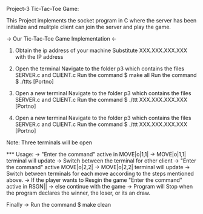 Project-3 Tic-Tac-Toe Game:

This Project implements the socket program in C where the server has been initialize and mulitple client can join the server and play the game. 

->  Our Tic-Tac-Toe Game Implementation <-

1) Obtain the ip address of your machine 
	Substitute XXX.XXX.XXX.XXX with the IP address

2) Open the terminal
	Navigate to the folder p3 which contains the files SERVER.c and CLIENT.c
	Run the command
	$ make all
	Run the command 
	$ ./ttts [Portno]

3) Open a new terminal
	Navigate to the folder p3 which contains the files SERVER.c and CLIENT.c
	Run the command
	$  ./ttt XXX.XXX.XXX.XXX [Portno]

4) Open a new terminal
	Navigate to the folder p3 which contains the files SERVER.c and CLIENT.c
	Run the command
	$  ./ttt XXX.XXX.XXX.XXX [Portno]

Note: 
Three terminals will be open

*** Usage:
-> "Enter the command" active in MOVE|o|1,1|
->  MOVE|o|1,1| terminal will update
-> Switch between the terminal for other client
-> "Enter the command" active MOVE|o|2,2|
-> MOVE|o|2,2| terminal will update
-> Switch between terminals for each move according to the steps mentioned above.
-> If the player wants to Resgin the game "Enter the command" active in RSGN||
-> else continue with the game
-> Program will Stop when the program declares the winner, the loser, or its an draw.

Finally ->  Run the command
$ make clean


